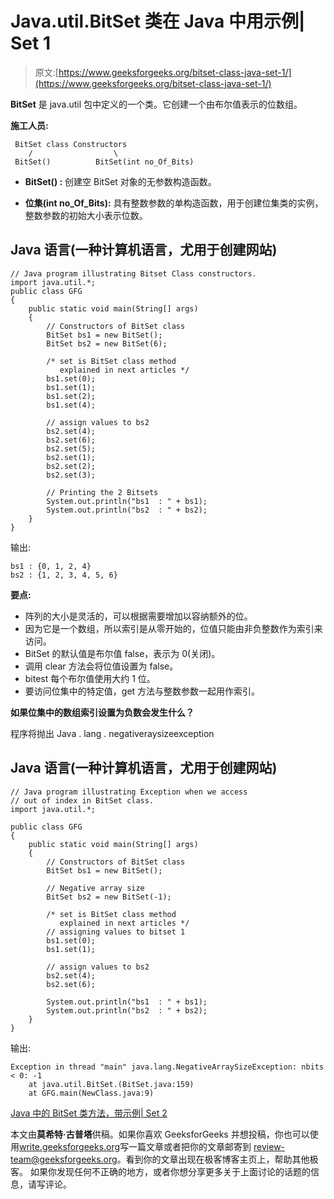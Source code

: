 # Java.util.BitSet 类在 Java 中用示例| Set 1

> 原文:[https://www.geeksforgeeks.org/bitset-class-java-set-1/](https://www.geeksforgeeks.org/bitset-class-java-set-1/)

**BitSet** 是 java.util 包中定义的一个类。它创建一个由布尔值表示的位数组。

**施工人员:**

```
 BitSet class Constructors
    /                  \ 
 BitSet()          BitSet(int no_Of_Bits)
```

*   **BitSet() :** 创建空 BitSet 对象的无参数构造函数。

*   **位集(int no_Of_Bits):** 具有整数参数的单构造函数，用于创建位集类的实例，整数参数的初始大小表示位数。

## Java 语言(一种计算机语言，尤用于创建网站)

```
// Java program illustrating Bitset Class constructors.
import java.util.*;
public class GFG
{
    public static void main(String[] args)
    {
        // Constructors of BitSet class
        BitSet bs1 = new BitSet();
        BitSet bs2 = new BitSet(6);

        /* set is BitSet class method
           explained in next articles */
        bs1.set(0);
        bs1.set(1);
        bs1.set(2);
        bs1.set(4);

        // assign values to bs2
        bs2.set(4);
        bs2.set(6);
        bs2.set(5);
        bs2.set(1);
        bs2.set(2);
        bs2.set(3);

        // Printing the 2 Bitsets
        System.out.println("bs1  : " + bs1);
        System.out.println("bs2  : " + bs2);
    }
}
```

输出:

```
bs1 : {0, 1, 2, 4}
bs2 : {1, 2, 3, 4, 5, 6}
```

**要点:**

*   阵列的大小是灵活的，可以根据需要增加以容纳额外的位。
*   因为它是一个数组，所以索引是从零开始的，位值只能由非负整数作为索引来访问。
*   BitSet 的默认值是布尔值 false，表示为 0(关闭)。
*   调用 clear 方法会将位值设置为 false。
*   bitest 每个布尔值使用大约 1 位。
*   要访问位集中的特定值，get 方法与整数参数一起用作索引。

**如果位集中的数组索引设置为负数会发生什么？**

程序将抛出 Java . lang . negativeraysizeexception

## Java 语言(一种计算机语言，尤用于创建网站)

```
// Java program illustrating Exception when we access
// out of index in BitSet class.
import java.util.*;

public class GFG
{
    public static void main(String[] args)
    {
        // Constructors of BitSet class
        BitSet bs1 = new BitSet();

        // Negative array size
        BitSet bs2 = new BitSet(-1);

        /* set is BitSet class method
           explained in next articles */
        // assigning values to bitset 1
        bs1.set(0);
        bs1.set(1);

        // assign values to bs2
        bs2.set(4);
        bs2.set(6);

        System.out.println("bs1  : " + bs1);
        System.out.println("bs2  : " + bs2);
    }
}
```

输出:

```
Exception in thread "main" java.lang.NegativeArraySizeException: nbits < 0: -1
    at java.util.BitSet.(BitSet.java:159)
    at GFG.main(NewClass.java:9)
```

[Java 中的 BitSet 类方法，带示例| Set 2](https://www.geeksforgeeks.org/bitset-class-methods-java-examples-set-2/)

本文由**莫希特·古普塔**供稿。如果你喜欢 GeeksforGeeks 并想投稿，你也可以使用[write.geeksforgeeks.org](https://write.geeksforgeeks.org)写一篇文章或者把你的文章邮寄到 review-team@geeksforgeeks.org。看到你的文章出现在极客博客主页上，帮助其他极客。
如果你发现任何不正确的地方，或者你想分享更多关于上面讨论的话题的信息，请写评论。